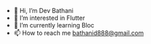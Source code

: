 - 👋 Hi, I’m Dev Bathani
- 👀 I’m interested in Flutter
- 🌱 I’m currently learning Bloc 
- 📫 How to reach me bathanid888@gmail.com

